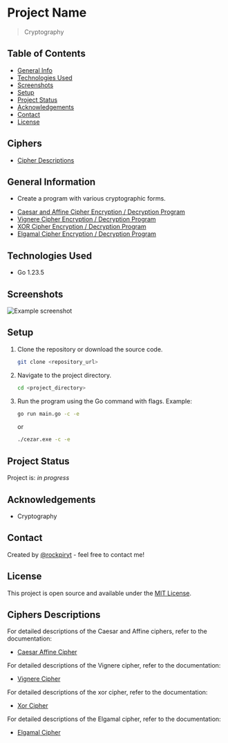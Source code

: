 # Project Name
> Cryptography

## Table of Contents
* [General Info](#general-information)
* [Technologies Used](#technologies-used)
* [Screenshots](#screenshots)
* [Setup](#setup)
* [Project Status](#project-status)
* [Acknowledgements](#acknowledgements)
* [Contact](#contact)
* [License](#license)

## Ciphers
* [Cipher Descriptions](#cipher-descriptions)

## General Information
- Create a program with various cryptographic forms.
* [Caesar and Affine Cipher Encryption / Decryption Program](#cipher-descriptions)
* [Vignere Cipher Encryption / Decryption Program](#cipher-descriptions)
* [XOR Cipher Encryption / Decryption Program](#cipher-descriptions)
* [Elgamal Cipher Encryption / Decryption Program](#cipher-descriptions)

## Technologies Used
- Go 1.23.5

## Screenshots
![Example screenshot](./img/caesar-and-affine.png)

## Setup
1. Clone the repository or download the source code.
    ```bash
    git clone <repository_url>
    ```
2. Navigate to the project directory.
    ```bash
    cd <project_directory>
    ```
3. Run the program using the Go command with flags. Example:
    ```bash
    go run main.go -c -e
    ```
    or
    ```bash
    ./cezar.exe -c -e    
    ```

## Project Status
Project is: _in progress_

## Acknowledgements
- Cryptography

## Contact
Created by [@rockpiryt](https://www.paulinakimakcom/) - feel free to contact me!

## License
This project is open source and available under the [MIT License]().

## Ciphers Descriptions
For detailed descriptions of the Caesar and Affine ciphers, refer to the documentation:
- [Caesar Affine Cipher](./descriptions/caesar_affine.md)

For detailed descriptions of the Vignere cipher, refer to the documentation:
- [Vignere Cipher](./descriptions/vignere.md)

For detailed descriptions of the xor cipher, refer to the documentation:
- [Xor Cipher](./descriptions/xor.md)

For detailed descriptions of the Elgamal cipher, refer to the documentation:
- [Elgamal Cipher](./descriptions/elgamal.md)